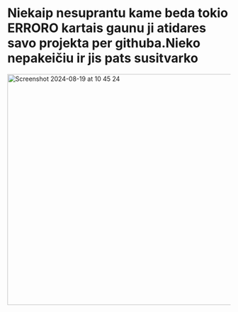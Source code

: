 # Niekaip nesuprantu kame beda tokio ERRORO kartais gaunu ji atidares savo projekta per githuba.Nieko nepakeičiu ir jis pats susitvarko
<img width="521" alt="Screenshot 2024-08-19 at 10 45 24" src="https://github.com/user-attachments/assets/f7ddc393-a197-480f-9513-48aef5eb5143">
